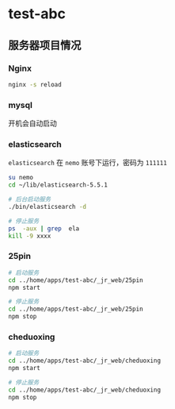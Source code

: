 # test-abc

## 服务器项目情况

### Nginx

```bash
nginx -s reload
```

### mysql

开机会自动启动

### elasticsearch

`elasticsearch` 在 `nemo` 账号下运行，密码为 `111111`

```bash
su nemo
cd ~/lib/elasticsearch-5.5.1

# 后台启动服务
./bin/elasticsearch -d

# 停止服务
ps  -aux | grep  ela
kill -9 xxxx
```

### 25pin

```bash
# 启动服务
cd ../home/apps/test-abc/_jr_web/25pin
npm start

# 停止服务
cd ../home/apps/test-abc/_jr_web/25pin
npm stop
```

### cheduoxing

```bash
# 启动服务
cd ../home/apps/test-abc/_jr_web/cheduoxing
npm start

# 停止服务
cd ../home/apps/test-abc/_jr_web/cheduoxing
npm stop
```
